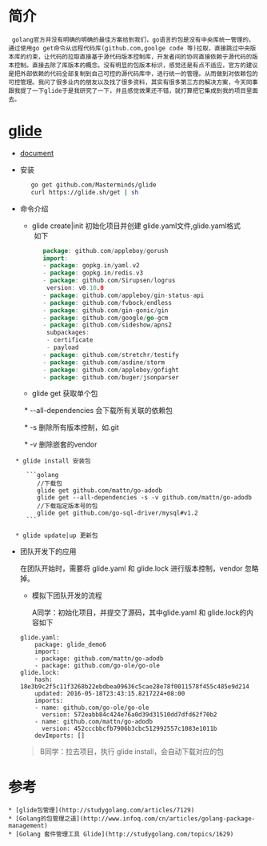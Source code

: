 # 简介
   
   ```
 	golang官方并没有明确的明确的最佳方案给到我们，go语言的包是没有中央库统一管理的，通过使用go get命令从远程代码库(github.com,goolge code 等)拉取，直接跳过中央版本库的约束，让代码的拉取直接基于源代码版本控制库，开发者间的协同直接依赖于源代码的版本控制。直接去除了库版本的概念。没有明显的包版本标识，感觉还是有点不适应，官方的建议是把外部依赖的代码全部复制到自己可控的源代码库中，进行统一的管理。从而做到对依赖包的可控管理。我问了很多业内的朋友以及找了很多资料，其实有很多第三方的解决方案，今天同事跟我提了一下glide于是我研究了一下，并且感觉效果还不错，就打算把它集成到我的项目里面去。
   ```

# [glide](https://github.com/Masterminds/glide)

   * [document](http://glide.readthedocs.io/en/stable/?badge=stable) 

   * 安装

      ```sh
         go get github.com/Masterminds/glide
         curl https://glide.sh/get | sh

      ```

   * 命令介绍
      
      * glide create|init 初始化项目并创建 glide.yaml文件,glide.yaml格式
        如下
        
         ```go
            package: github.com/appleboy/gorush
            import:
            - package: gopkg.in/yaml.v2
            - package: gopkg.in/redis.v3
            - package: github.com/Sirupsen/logrus
             version: v0.10.0
            - package: github.com/appleboy/gin-status-api
            - package: github.com/fvbock/endless
            - package: github.com/gin-gonic/gin
            - package: github.com/google/go-gcm
            - package: github.com/sideshow/apns2
             subpackages:
             - certificate
             - payload
            - package: github.com/stretchr/testify
            - package: github.com/asdine/storm
            - package: github.com/appleboy/gofight
            - package: github.com/buger/jsonparser
         ```

      * glide get 获取单个包

　　      * --all-dependencies 会下载所有关联的依赖包

　　      * -s 删除所有版本控制，如.git

　　      * -v 删除嵌套的vendor

      * glide install 安装包

         ```golang
            //下载包
            glide get github.com/mattn/go-adodb
            glide get --all-dependencies -s -v github.com/mattn/go-adodb
            //下载指定版本号的包
            glide get github.com/go-sql-driver/mysql#v1.2
         ```

      * glide update|up 更新包
   
   * 团队开发下的应用 

      在团队开始时，需要将 glide.yaml 和 glide.lock 进行版本控制，vendor 忽略掉。

      * 模拟下团队开发的流程

         A同学：初始化项目，并提交了源码，其中glide.yaml 和 glide.lock的内容如下
      
      ```
      glide.yaml:
          package: glide_demo6
          import:
          - package: github.com/mattn/go-adodb
          - package: github.com/go-ole/go-ole
      glide.lock:
          hash: 18e3b9c2f5c11f3268b22ebdbea09636c5cae28e78f0011578f455c485e9d214
          updated: 2016-05-18T23:43:15.8217224+08:00
          imports:
          - name: github.com/go-ole/go-ole
            version: 572eabb84c424e76a0d39d31510dd7dfd62f70b2
          - name: github.com/mattn/go-adodb
            version: 452cccbbcfb7906b3cbc512992557c1083e1011b
          devImports: []
       ```
       > B同学：拉去项目，执行 glide install，会自动下载对应的包

 
 # 参考

    * [glide包管理](http://studygolang.com/articles/7129)
    * [Golang的包管理之道](http://www.infoq.com/cn/articles/golang-package-management)
    * [Golang 套件管理工具 Glide](http://studygolang.com/topics/1629)

